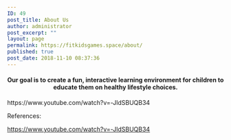 ```yaml
---
ID: 49
post_title: About Us
author: administrator
post_excerpt: ""
layout: page
permalink: https://fitkidsgames.space/about/
published: true
post_date: 2018-11-10 08:37:36
---
```

<h4 style="text-align: center;">Our goal is to create a fun, interactive learning environment for children to educate them on healthy lifestyle choices.</h4>
https://www.youtube.com/watch?v=-JldSBUQB34

References:

<a href="https://www.youtube.com/watch?v=-JldSBUQB34">https://www.youtube.com/watch?v=-JldSBUQB34</a>